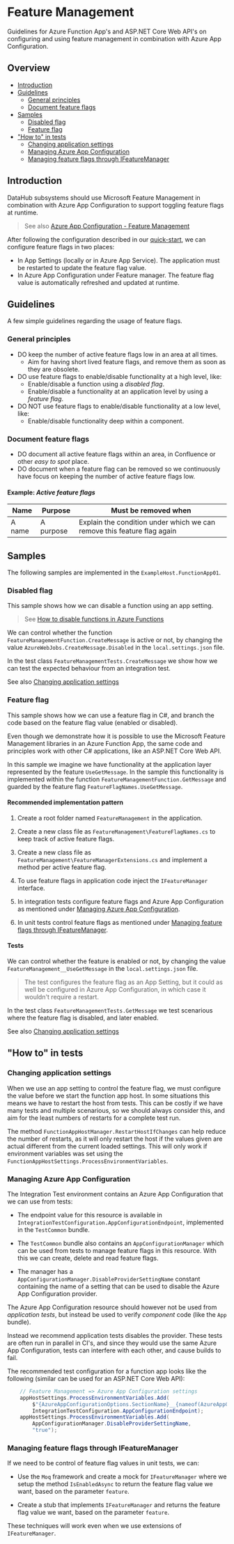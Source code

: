 # Feature Management

Guidelines for Azure Function App's and ASP.NET Core Web API's on configuring and using feature management in combination with Azure App Configuration.

## Overview

- [Introduction](#introduction)
- [Guidelines](#guidelines)
    - [General principles](#general-principles)
    - [Document feature flags](#document-feature-flags)
- [Samples](#samples)
    - [Disabled flag](#disabled-flag)
    - [Feature flag](#feature-flag)
- ["How to" in tests](#how-to-in-tests)
    - [Changing application settings](#changing-application-settings)
    - [Managing Azure App Configuration](#managing-azure-app-configuration)
    - [Managing feature flags through IFeatureManager](#managing-feature-flags-through-ifeaturemanager)

## Introduction

DataHub subsystems should use Microsoft Feature Management in combination with Azure App Configuration to support toggling feature flags at runtime.

> See also [Azure App Configuration - Feature Management](
<https://docs.microsoft.com/en-us/azure/azure-app-configuration/concept-feature-management>)

After following the configuration described in our [quick-start](../documentation.md#quick-start-for-application-startup), we can configure feature flags in two places:

- In App Settings (locally or in Azure App Service). The application must be restarted to update the feature flag value.
- In Azure App Configuration under Feature manager. The feature flag value is automatically refreshed and updated at runtime.

## Guidelines

A few simple guidelines regarding the usage of feature flags.

### General principles

- DO keep the number of active feature flags low in an area at all times.
    - Aim for having short lived feature flags, and remove them as soon as they are obsolete.
- DO use feature flags to enable/disable functionality at a high level, like:
    - Enable/disable a function using a *disabled flag*.
    - Enable/disable a functionality at an application level by using a *feature flag*.
- DO NOT use feature flags to enable/disable functionality at a low level, like:
    - Enable/disable functionality deep within a component.

### Document feature flags

- DO document all active feature flags within an area, in Confluence or other *easy to spot* place.
- DO document when a feature flag can be removed so we continuously have focus on keeping the number of active feature flags low.

#### Example: *Active feature flags*

| Name | Purpose | Must be removed when |
| ---- | ------- | ------------------- |
| A name | A purpose | Explain the condition under which we can remove this feature flag again |

## Samples

The following samples are implemented in the `ExampleHost.FunctionApp01`.

### Disabled flag

This sample shows how we can disable a function using an app setting.

> See [How to disable functions in Azure Functions](https://docs.microsoft.com/en-us/azure/azure-functions/disable-function)

We can control whether the function `FeatureManagementFunction.CreateMessage` is active or not, by changing the value `AzureWebJobs.CreateMessage.Disabled` in the `local.settings.json` file.

In the test class `FeatureManagementTests.CreateMessage` we show how we can test the expected behaviour from an integration test.

See also [Changing application settings](#changing-application-settings)

### Feature flag

This sample shows how we can use a feature flag in C#, and branch the code based on the feature flag value (enabled or disabled).

Even though we demonstrate how it is possible to use the Microsoft Feature Management libraries in an Azure Function App, the same code and principles work with other C# applications, like an ASP.NET Core Web API.

In this sample we imagine we have functionality at the application layer represented by the feature `UseGetMessage`. In the sample this functionality is implemented within the function `FeatureManagementFunction.GetMessage` and guarded by the feature flag `FeatureFlagNames.UseGetMessage`.

#### Recommended implementation pattern

1) Create a root folder named `FeatureManagement` in the application.

1) Create a new class file as `FeatureManagement\FeatureFlagNames.cs` to keep track of active feature flags.

1) Create a new class file as `FeatureManagement\FeatureManagerExtensions.cs` and implement a method per active feature flag.

1) To use feature flags in application code inject the `IFeatureManager` interface.

1) In integration tests configure feature flags and Azure App Configuration as mentioned under [Managing Azure App Configuration](#managing-azure-app-configuration).

1) In unit tests control feature flags as mentioned under [Managing feature flags through IFeatureManager](#managing-feature-flags-through-ifeaturemanager).

#### Tests

We can control whether the feature is enabled or not, by changing the value `FeatureManagement__UseGetMessage` in the `local.settings.json` file.

> The test configures the feature flag as an App Setting, but it could as well be configured in Azure App Configuration, in which case it wouldn't require a restart.

In the test class `FeatureManagementTests.GetMessage` we test scenarious where the feature flag is disabled, and later enabled.

See also [Changing application settings](#changing-application-settings)

## "How to" in tests

### Changing application settings

When we use an app setting to control the feature flag, we must configure the value before we start the function app host. In some situations this means we have to restart the host from tests. This can be costly if we have many tests and multiple scenarious, so we should always consider this, and aim for the least numbers of restarts for a complete test run.

The method `FunctionAppHostManager.RestartHostIfChanges` can help reduce the number of restarts, as it will only restart the host if the values given are actual different from the current loaded settings. This will only work if environment variables was set using the `FunctionAppHostSettings.ProcessEnvironmentVariables`.

### Managing Azure App Configuration

The Integration Test environment contains an Azure App Configuration that we can use from tests:

- The endpoint value for this resource is available in `IntegrationTestConfiguration.AppConfigurationEndpoint`, implemented in the `TestCommon` bundle.

- The `TestCommon` bundle also contains an `AppConfigurationManager` which can be used from tests to manage feature flags in this resource. With this we can create, delete and read feature flags.

- The manager has a `AppConfigurationManager.DisableProviderSettingName` constant containing the name of a setting that can be used to disable the Azure App Configuration provider.

The Azure App Configuration resource should however not be used from *application tests*, but instead be used to verify *component* code (like the `App` bundle).

Instead we recommend application tests disables the provider. These tests are often run in parallel in CI's, and since they would use the same Azure App Configuration, tests can interfere with each other, and cause builds to fail.

The recommended test configuration for a function app looks like the following (similar can be used for an ASP.NET Core Web API):

```cs
    // Feature Management => Azure App Configuration settings
    appHostSettings.ProcessEnvironmentVariables.Add(
        $"{AzureAppConfigurationOptions.SectionName}__{nameof(AzureAppConfigurationOptions.Endpoint)}",
        IntegrationTestConfiguration.AppConfigurationEndpoint);
    appHostSettings.ProcessEnvironmentVariables.Add(
        AppConfigurationManager.DisableProviderSettingName,
        "true");
```

### Managing feature flags through IFeatureManager

If we need to be control of feature flag values in unit tests, we can:

- Use the `Moq` framework and create a mock for `IFeatureManager` where we setup the method `IsEnabledAsync` to return the feature flag value we want, based on the parameter `feature`.

- Create a stub that implements `IFeatureManager` and returns the feature flag value we want, based on the parameter `feature`.

These techniques will work even when we use extensions of `IFeatureManager`.
